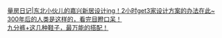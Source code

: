   
[量房日记|东北小伙儿的嘉兴新居设计ing！2小时get3家设计方案的办法在此~](http://www.dianyue.me/archives/909/svncniend3bizhwg/)  
[300年后的人类是这样的，看完目瞪口呆！](http://www.dianyue.me/archives/734/nfh5tl4o6qhy2nma/)  
[九分裤+这几种鞋子，最万能的搭配！](http://www.dianyue.me/archives/225/ou5fv63petpgd5wp/)